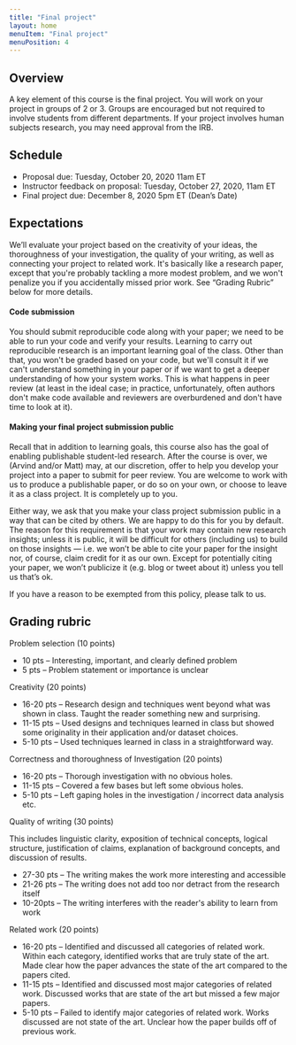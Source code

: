 ```yaml
---
title: "Final project"
layout: home
menuItem: "Final project"
menuPosition: 4
---
```


## Overview

A key element of this course is the final project. You will work on your project in groups of 2 or 3. Groups are encouraged but not required to involve students from different departments. If your project involves human subjects research, you may need approval from the IRB.


## Schedule

- Proposal due: Tuesday, October 20, 2020 11am ET
- Instructor feedback on proposal: Tuesday, October 27, 2020, 11am ET
- Final project due: December 8, 2020 5pm ET (Dean’s Date)

## Expectations
 
We’ll evaluate your project based on the creativity of your ideas, the thoroughness of your investigation, the quality of your writing, as well as connecting your project to related work. It's basically like a research paper, except that you're probably tackling a more modest problem, and we won't penalize you if you accidentally missed prior work. See “Grading Rubric” below for more details.
 
#### Code submission
 
You should submit reproducible code along with your paper; we need to be able to run your code and verify your results. Learning to carry out reproducible research is an important learning goal of the class. Other than that, you won't be graded based on your code, but we'll consult it if we can't understand something in your paper or if we want to get a deeper understanding of how your system works. This is what happens in peer review (at least in the ideal case; in practice, unfortunately, often authors don't make code available and reviewers are overburdened and don't have time to look at it).
 
#### Making your final project submission public
 
Recall that in addition to learning goals, this course also has the goal of enabling publishable student-led research. After the course is over, we (Arvind and/or Matt) may, at our discretion, offer to help you develop your project into a paper to submit for peer review. You are welcome to work with us to produce a publishable paper, or do so on your own, or choose to leave it as a class project. It is completely up to you.
 
Either way, we ask that you make your class project submission public in a way that can be cited by others. We are happy to do this for you by default. The reason for this requirement is that your work may contain new research insights; unless it is public, it will be difficult for others (including us) to build on those insights — i.e. we won’t be able to cite your paper for the insight nor, of course, claim credit for it as our own. Except for potentially citing your paper, we won’t publicize it (e.g. blog or tweet about it) unless you tell us that’s ok. 
 
If you have a reason to be exempted from this policy, please talk to us.
 
## Grading rubric
 
Problem selection (10 points)
 
- 10 pts – Interesting, important, and clearly defined problem
- 5 pts – Problem statement or importance is unclear
 
Creativity (20 points)
 
- 16-20 pts – Research design and techniques went beyond what was shown in class. Taught the reader something new and surprising.
- 11-15 pts – Used designs and techniques learned in class but showed some originality in their application and/or dataset choices.
- 5-10 pts – Used techniques learned in class in a straightforward way.
 
Correctness and thoroughness of Investigation (20 points)
 
- 16-20 pts – Thorough investigation with no obvious holes.
- 11-15 pts – Covered a few bases but left some obvious holes.
- 5-10 pts – Left gaping holes in the investigation / incorrect data analysis etc.
 
Quality of writing (30 points)
 
This includes linguistic clarity, exposition of technical concepts, logical structure, justification of claims, explanation of background concepts, and discussion of results.
 
- 27-30 pts – The writing makes the work more interesting and accessible
- 21-26 pts – The writing does not add too nor detract from the research itself
- 10-20pts – The writing interferes with the reader's ability to learn from work
 
Related work (20 points)
 
- 16-20 pts – Identified and discussed all categories of related work. Within each category, identified works that are truly state of the art. Made clear how the paper advances the state of the art compared to the papers cited.
- 11-15 pts –  Identified and discussed most major categories of related work. Discussed works that are state of the art but missed a few major papers.
- 5-10 pts – Failed to identify major categories of related work. Works discussed are not state of the art. Unclear how the paper builds off of previous work.
 

